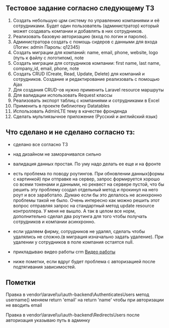 ## Тестовое задание согласно следующему ТЗ
1) Создать небольшую црм систему по управлению компаниями и её сотрудниками. Будет один пользователь (администратор) который может создавать компании и добавлять в них сотрудников.
1) Реализовать базовую авторизацию (вход по логин и паролю).
2) Администратора создать с помощь сидеров с данными для входа (Логин: admin  Пароль: q12345)
3) Создать миграции для компаний: name, email, phone, website, logo (путь к файлу с логотипом), note
4) Создать миграции для сотрудников компании: first name, last name, company_id, email, phone, note
5) Создать CRUD (Create, Read, Update, Delete) для компаний и сотрудников. Создание и редактирование реализовать с помощью Ajax
6) Для создания CRUD-ов нужно применить Laravel resource маршруты
7) Для валидации использовать Request классы
8) Реализовать экспорт таблиц с компаниями и сотрудниками в Excel
9) Применить в проекте библиотеку Datatables
10) Использовать AdminLTE тему в качестве фронденда
11) Сделать мультиязычное приложение (Русский и английский язык)

## Что сделано и не сделано согласно тз:
- сделано все согласно ТЗ
- над дизайном не заморачивался сильно
- валидация данных простая. По уму надо делать ее еще и на фронте
- есть проблема по поводу роутингов. При обновлении данных(формы с картинкой) при отправке на сервер, запрос формируется хорошо со всеми токенами и данными, но реквест на сервере пустой, что бы решить эту проблему создал отдельный метод и прокинул на него роут и все заработало. Думаю если бы это делалось не асинхронно проблемы такой не было. Очень интересно как можно решить этот вопрос отправляя запрос на стандартный метод update resource контроллера. У меня не вышло. А так в целом все норм, дополнительно сделал два роутинга для того чтобы получать сотрудников и компании асинхронно.
- если удаляем фирму, сотрудников не удалял, сделать чтобы удалялись не сложно.(в миграция изначально задать удаление). При удалении у сотрудников в поле компания остаятся null.
- прикладываю видео работы crm <a href='https://www.veed.io/view/0acdd36e-9587-4ee7-a0a2-3765477de1b3?sharingWidget=true&panel=share' >Видео работы</a>


- ниже пометки, если вдруг будет проблема с авторизацией после подтягивания зависимостей.
## Пометки
Правка в vendor\laravel\ui\auth-backend\AuthenticatesUsers
метод username() меняем return 'email' на return 'name' чтобы при авторизации не вводить email

Правка в vendor\laravel\ui\auth-backend\RedirectsUsers
после авторизация указываю путь в админку
